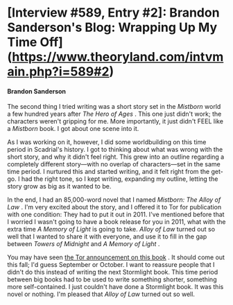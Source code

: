 # [Interview #589, Entry #2]: Brandon Sanderson's Blog: Wrapping Up My Time Off](https://www.theoryland.com/intvmain.php?i=589#2)

#### Brandon Sanderson

The second thing I tried writing was a short story set in the
*Mistborn*
world a few hundred years after
*The Hero of Ages*
. This one just didn't work; the characters weren't gripping for me. More importantly, it just didn't FEEL like a
*Mistborn*
book. I got about one scene into it.

As I was working on it, however, I did some worldbuilding on this time period in Scadrial's history. I got to thinking about what was wrong with the short story, and why it didn't feel right. This grew into an outline regarding a completely different story—with no overlap of characters—set in the same time period. I nurtured this and started writing, and it felt right from the get-go. I had the right tone, so I kept writing, expanding my outline, letting the story grow as big as it wanted to be.

In the end, I had an 85,000-word novel that I named
*Mistborn: The Alloy of Law*
. I'm very excited about the story, and I offered it to Tor for publication with one condition: They had to put it out in 2011. I've mentioned before that I worried I wasn't going to have a book release for you in 2011, what with the extra time
*A Memory of Light*
is going to take.
*Alloy of Law*
turned out so well that I wanted to share it with everyone, and use it to fill in the gap between
*Towers of Midnight*
and
*A Memory of Light*
.

You may have seen
[the Tor announcement on this book](http://torforge.wordpress.com/2010/12/02/tor-announces-acquisitions-of-two-new-novels-by-brandon-sanderson/)
. It should come out this fall; I'd guess September or October. I want to reassure people that I didn't do this instead of writing the next Stormlight book. This time period between big books had to be used to write something shorter, something more self-contained. I just couldn't have done a Stormlight book. It was this novel or nothing. I'm pleased that
*Alloy of Law*
turned out so well.

